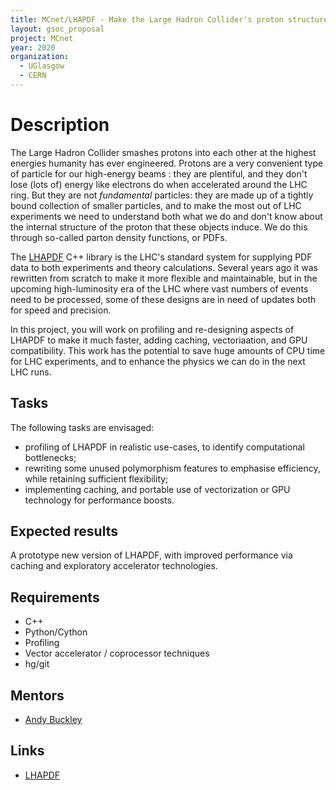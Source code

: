 ```yaml
---
title: MCnet/LHAPDF - Make the Large Hadron Collider's proton structure library FAST!
layout: gsoc_proposal
project: MCnet
year: 2020
organization:
  - UGlasgow
  - CERN
---
```


# Description

The Large Hadron Collider smashes protons into each other at the highest energies humanity has ever engineered. Protons are a very convenient type of particle for our high-energy beams : they are plentiful, and they don't lose (lots of) energy like electrons do when accelerated around the LHC ring. But they are not *fundamental* particles: they are made up of a tightly bound collection of smaller particles, and to make the most out of LHC experiments we need to understand both what we do and don't know about the internal structure of the proton that these objects induce. We do this through so-called parton density functions, or PDFs.

The [LHAPDF](https://lhapdf.hepforge.org) C++ library is the LHC's standard system for supplying PDF data to both experiments and theory calculations. Several years ago it was rewritten from scratch to make it more flexible and maintainable, but in the upcoming high-luminosity era of the LHC where vast numbers of events need to be processed, some of these designs are in need of updates both for speed and precision.

In this project, you will work on profiling and re-designing aspects of LHAPDF to make it much faster, adding caching, vectoriaation, and GPU compatibility. This work has the potential to save huge amounts of CPU time for LHC experiments, and to enhance the physics we can do in the next LHC runs.

## Tasks

The following tasks are envisaged:

 * profiling of LHAPDF in realistic use-cases, to identify computational bottlenecks;
 * rewriting some unused polymorphism features to emphasise efficiency, while retaining sufficient flexibility;
 * implementing caching, and portable use of vectorization or GPU technology for performance boosts.

## Expected results

A prototype new version of LHAPDF, with improved performance via caching and exploratory accelerator technologies.

## Requirements

 * C++
 * Python/Cython
 * Profiling
 * Vector accelerator / coprocessor techniques
 * hg/git

## Mentors

 * [Andy Buckley](mailto:andy.buckley@cern.ch)

## Links

 * [LHAPDF](https://lhapdf.hepforge.org)
